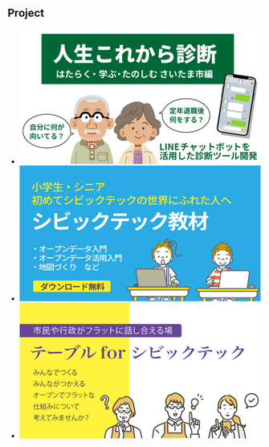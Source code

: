 ## Project
- [![診断ツール](/images/project/project_shindan.jpg)](/project/shindan/)
- [![シビックテック教材](/images/project/project_kyouzai.jpg)](/project/kyouzai/)
- [![テーブルforシビックテック](/images/project/project_table.jpg)](/project/table/)

